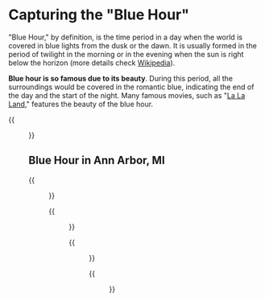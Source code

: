 # Capturing the "Blue Hour"


"Blue Hour," by definition, is the time period in a day when the world is covered in blue lights from the dusk or the dawn. It is usually formed in the period of twilight in the morning or in the evening when the sun is right below the horizon (more details check [Wikipedia](https://en.wikipedia.org/wiki/Blue_hour)).

**Blue hour is so famous due to its beauty**. During this period, all the surroundings would be covered in the romantic blue, indicating the end of the day and the start of the night. Many famous movies, such as "[La La Land](https://www.imdb.com/title/tt3783958/)," features the beauty of the blue hour.

{{<figure src="RZH8702post.jpg">}}

<!-- more -->

## Blue Hour in Ann Arbor, MI

{{<figure src="RZH8715post.jpg">}}

{{<figure src="RZH8728post.jpg">}}

{{<figure src="RZH8725post.jpg">}}

{{<figure src="RZH8735post.jpg">}}

